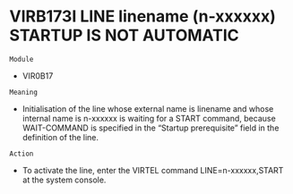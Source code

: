 # VIRB173I LINE linename (n-xxxxxx) STARTUP IS NOT AUTOMATIC

`Module`
- VIR0B17

`Meaning`
- Initialisation of the line whose external name is linename and whose internal name is n-xxxxxx is waiting for a START command, because WAIT-COMMAND is specified in the “Startup prerequisite” field in the definition of the line.

`Action`
- To activate the line, enter the VIRTEL command LINE=n-xxxxxx,START at the system console.
